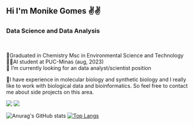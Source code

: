 ## Hi I'm Monike Gomes ✌️✌️<br>


### __Data Science and Data Analysis__
<br>

🧪Graduated in Chemistry Msc in Environmental Science and Technology<br>
🧙‍♀️AI student at PUC-Minas (aug, 2023)<br>
🔭 I’m currently looking for an data analyst/scientist position<br>

🧬I have experience in molecular biology and synthetic biology and I really like to work with biological data and bioinformatics. So feel free to contact me about side projects on this area. 

  <a href = "mailto:monikefgomes"><img src="https://img.shields.io/badge/-Gmail-%23333?style=for-the-badge&logo=gmail&logoColor=white" target="_blank"></a>
  <a href="https://www.linkedin.com/in/monikefgomes" target="_blank"><img src="https://img.shields.io/badge/-LinkedIn-%230077B5?style=for-the-badge&logo=linkedin&logoColor=white" target="_blank"></a> 
  
  
  ![Anurag's GitHub stats](https://github-readme-stats.vercel.app/api?username=MonikeG&show_icons=true&theme=aura_dark)
  [![Top Langs](https://github-readme-stats.vercel.app/api/top-langs/?username=MonikeG&show_icons=true&theme=aura_dark&layout=compact)](https://github.com/anuraghazra/github-readme-stats)

